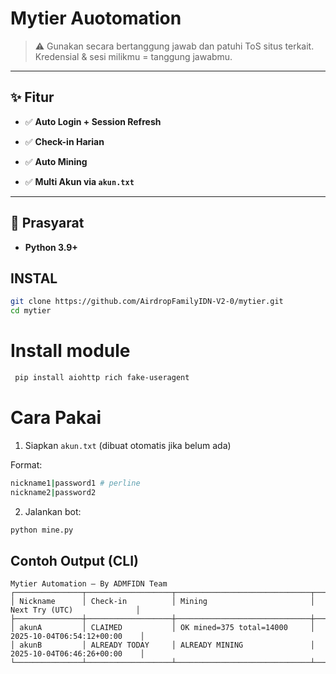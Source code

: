 # Mytier Auotomation


> ⚠️ Gunakan secara bertanggung jawab dan patuhi ToS situs terkait. Kredensial & sesi milikmu = tanggung jawabmu.

---

## ✨ Fitur

- ✅ **Auto Login + Session Refresh**  

- ✅ **Check-in Harian**  

- ✅ **Auto Mining**  

- ✅ **Multi Akun via `akun.txt`**  


---

## 🧰 Prasyarat

- **Python 3.9+**  

## INSTAL
```bash
git clone https://github.com/AirdropFamilyIDN-V2-0/mytier.git
cd mytier
```

# Install module
 ```bash
  pip install aiohttp rich fake-useragent
```

# Cara Pakai
1. Siapkan `akun.txt` (dibuat otomatis jika belum ada)

Format:
```bash
nickname1|password1 # perline
nickname2|password2
```

2. Jalankan bot:
```bash
python mine.py
```


##  Contoh Output (CLI)

```text
Mytier Automation — By ADMFIDN Team
┌───────────────┬───────────────────┬──────────────────────────────┬──────────────────────────────┐
│ Nickname      │ Check-in          │ Mining                       │ Next Try (UTC)              │
├───────────────┼───────────────────┼──────────────────────────────┼──────────────────────────────┤
│ akunA         │ CLAIMED           │ OK mined=375 total=14000     │ 2025-10-04T06:54:12+00:00    │
│ akunB         │ ALREADY TODAY     │ ALREADY MINING               │ 2025-10-04T06:46:26+00:00    │
└───────────────┴───────────────────┴──────────────────────────────┴──────────────────────────────┘

